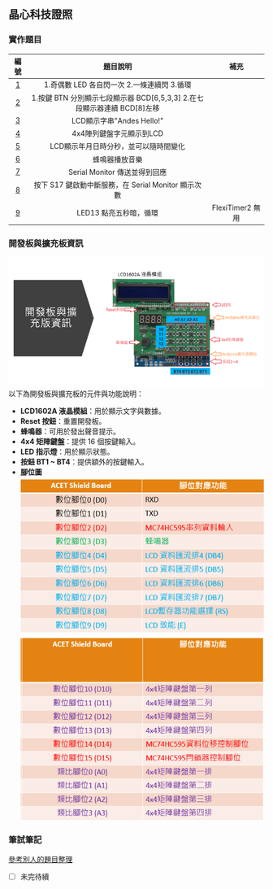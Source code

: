 ## 晶心科技證照
### 實作題目
| 編號 | 題目說明 | 補充 |
|:-:|:-:|:-:|
|[1](ANDES_Q1_TEST/ANDES_Q1_TEST.ino)|1.奇偶數 LED 各自閃一次 2.一條連續閃 3.循環||
|[2](ANDES_Q2_TEST/ANDES_Q2_TEST.ino)|1.按鍵 BTN 分別顯示七段顯示器 BCD[6,5,3,3] 2.在七段顯示器連續 BCD[8]左移||
|[3](ANDES_Q3_TEST/ANDES_Q3_TEST.ino)|LCD顯示字串"Andes Hello!"||
|[4](ANDES_Q4_TEST/ANDES_Q4_TEST.ino)|4x4陣列鍵盤字元顯示到LCD||
|[5](ANDES_Q5_TEST/ANDES_Q5_TEST.ino)|LCD顯示年月日時分秒，並可以隨時間變化||
|[6](ANDES_Q6_TEST/ANDES_Q6_TEST.ino)|蜂鳴器播放音樂||
|[7](ANDES_Q7_TEST/ANDES_Q7_TEST.ino)|Serial Monitor 傳送並得到回應||
|[8](ANDES_Q8_TEST/ANDES_Q8_TEST.ino)|按下 S17 鍵啟動中斷服務，在 Serial Monitor 顯示次數||
|[9](ANDES_Q9_TEST/ANDES_Q9_TEST.ino)|LED13 點亮五秒暗，循環|FlexiTimer2 無用|
### 開發板與擴充板資訊
![開發板](Screenshots\開發板.png)
以下為開發板與擴充板的元件與功能說明：
- **LCD1602A 液晶模組**：用於顯示文字與數據。
- **Reset 按鈕**：重置開發板。
- **蜂鳴器**：可用於發出聲音提示。
- **4x4 矩陣鍵盤**：提供 16 個按鍵輸入。
- **LED 指示燈**：用於顯示狀態。
- **按鈕 BT1 ~ BT4**：提供額外的按鍵輸入。
- **腳位圖**
![腳位圖](Screenshots\腳位1.png)
![腳位圖](Screenshots\腳位2.png)
### 筆試筆記
[參考別人的題目整理](https://hackmd.io/@jddj42840/ByiFzq7Lj)
- [ ] 未完待續